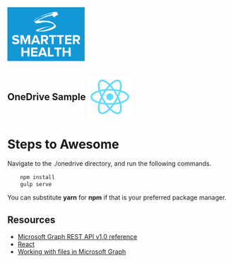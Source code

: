 <img src="../smartterhealth.png" width="175" />

## OneDrive Sample <img src="../react.png" width="100" valign="middle" />

# Steps to Awesome

Navigate to the ./onedrive directory, and run the following commands.

```
	npm install
	gulp serve
```

You can substitute **yarn** for **npm** if that is your preferred package manager.

## Resources
* [Microsoft Graph REST API v1.0 reference](https://docs.microsoft.com/en-us/graph/api/overview?view=graph-rest-1.0) 
* [React]
* [Working with files in Microsoft Graph](https://docs.microsoft.com/en-us/graph/api/resources/onedrive?view=graph-rest-1.0)

 [React]:https://reactjs.org
